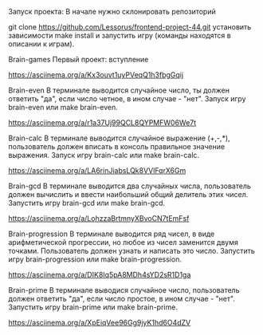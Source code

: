 Запуск проекта:
В начале нужно склонировать репозиторий

git clone https://github.com/Lessorus/frontend-project-44.git
установить зависимости
make install
и запустить игру (команды находятся в описании к играм).

Brain-games
Первый проект: вступление

https://asciinema.org/a/Kx3ouvt1uyPVeqQ1h3fbgGqij

Brain-even
В терминале выводится случайное число, ты должен ответить "да", если число четное, в ином случае - "нет". Запуск игру brain-even или make brain-even.

https://asciinema.org/a/r1a37Uj99QCL8QYPMFW06We7t

Brain-calc
В терминале выводится случайное выражение (+,-,*), пользователь должен вписать в консоль правильное значение выражения. Запуск игру brain-calc или make brain-calc.

https://asciinema.org/a/LA6rinJiabsLQk8VVlFqrX6Gm

Brain-gcd
В терминале выводится два случайных числа, пользователь должен вычислить и ввести наибольший общий делитель этих чисел. Запустить игру brain-gcd или make brain-gcd.

https://asciinema.org/a/LohzzaBrtmnyXBvoCN7tEmFsf

Brain-progression
В терминале выводится ряд чисел, в виде арифметической прогрессии, но любое из чисел заменится двумя точками. Пользователь должен узнать и написать это число. Запустить игру brain-progression или make brain-progression.

https://asciinema.org/a/DIK8Iq5pA8MDh4sYD2sR1D1ga

Brain-prime
В терминале выводися случайное число, пользователь должен ответить "да", если число простое, в ином случае - "нет". Запустить игру brain-prime или make brain-prime.

https://asciinema.org/a/XpEiqVee96Gg9jyK1hd6O4dZV